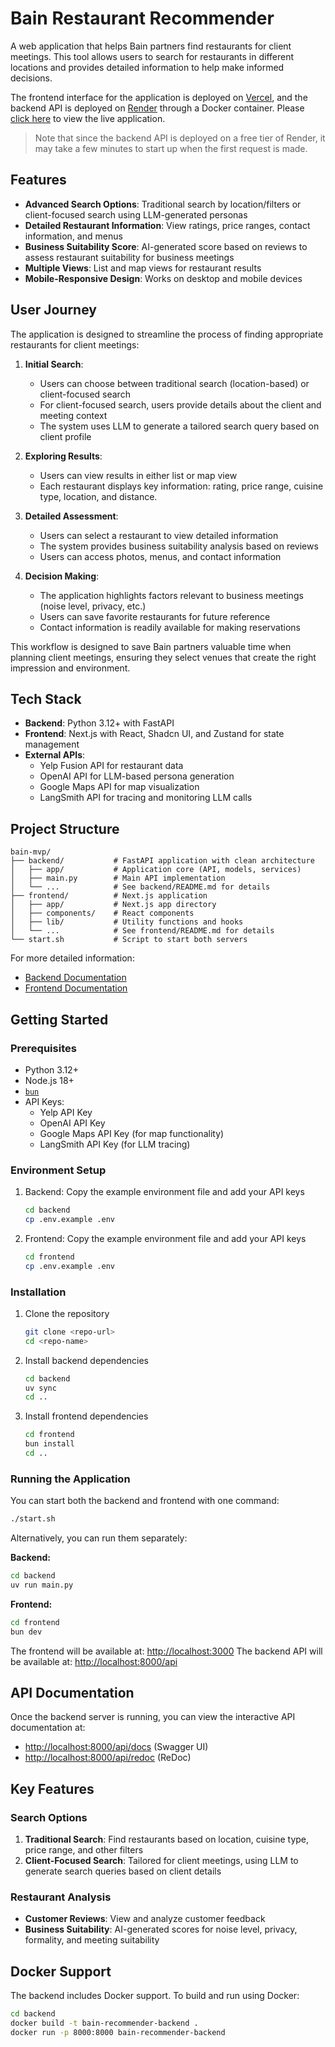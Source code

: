 # Bain Restaurant Recommender

A web application that helps Bain partners find restaurants for client meetings. This tool allows users to search for restaurants in different locations and provides detailed information to help make informed decisions.

The frontend interface for the application is deployed on [Vercel](https://vercel.com/), and the backend API is deployed on [Render](https://render.com/) through a Docker container. Please [click here](https://bain-restaurant-recommender.vercel.app/) to view the live application.

> Note that since the backend API is deployed on a free tier of Render, it may take a few minutes to start up when the first request is made.

## Features

- **Advanced Search Options**: Traditional search by location/filters or client-focused search using LLM-generated personas
- **Detailed Restaurant Information**: View ratings, price ranges, contact information, and menus
- **Business Suitability Score**: AI-generated score based on reviews to assess restaurant suitability for business meetings
- **Multiple Views**: List and map views for restaurant results
- **Mobile-Responsive Design**: Works on desktop and mobile devices

## User Journey

The application is designed to streamline the process of finding appropriate restaurants for client meetings:

1. **Initial Search**:
   - Users can choose between traditional search (location-based) or client-focused search
   - For client-focused search, users provide details about the client and meeting context
   - The system uses LLM to generate a tailored search query based on client profile

2. **Exploring Results**:
   - Users can view results in either list or map view
   - Each restaurant displays key information: rating, price range, cuisine type, location, and distance.

3. **Detailed Assessment**:
   - Users can select a restaurant to view detailed information
   - The system provides business suitability analysis based on reviews
   - Users can access photos, menus, and contact information

4. **Decision Making**:
   - The application highlights factors relevant to business meetings (noise level, privacy, etc.)
   - Users can save favorite restaurants for future reference
   - Contact information is readily available for making reservations

This workflow is designed to save Bain partners valuable time when planning client meetings, ensuring they select venues that create the right impression and environment.

## Tech Stack

- **Backend**: Python 3.12+ with FastAPI
- **Frontend**: Next.js with React, Shadcn UI, and Zustand for state management
- **External APIs**:
  - Yelp Fusion API for restaurant data
  - OpenAI API for LLM-based persona generation
  - Google Maps API for map visualization
  - LangSmith API for tracing and monitoring LLM calls

## Project Structure

```dir
bain-mvp/
├── backend/           # FastAPI application with clean architecture
│   ├── app/           # Application core (API, models, services)
│   ├── main.py        # Main API implementation
│   └── ...            # See backend/README.md for details
├── frontend/          # Next.js application
│   ├── app/           # Next.js app directory
│   ├── components/    # React components
│   ├── lib/           # Utility functions and hooks
│   └── ...            # See frontend/README.md for details
└── start.sh           # Script to start both servers
```

For more detailed information:

- [Backend Documentation](backend/README.md)
- [Frontend Documentation](frontend/README.md)

## Getting Started

### Prerequisites

- Python 3.12+
- Node.js 18+
- [`bun`](https://bun.sh/)
- API Keys:
  - Yelp API Key
  - OpenAI API Key
  - Google Maps API Key (for map functionality)
  - LangSmith API Key (for LLM tracing)

### Environment Setup

1. Backend: Copy the example environment file and add your API keys

   ```bash
   cd backend
   cp .env.example .env
   ```

2. Frontend: Copy the example environment file and add your API keys

   ```bash
   cd frontend
   cp .env.example .env
   ```

### Installation

1. Clone the repository

   ```bash
   git clone <repo-url>
   cd <repo-name>
   ```

2. Install backend dependencies

   ```bash
   cd backend
   uv sync
   cd ..
   ```

3. Install frontend dependencies

   ```bash
   cd frontend
   bun install
   cd ..
   ```

### Running the Application

You can start both the backend and frontend with one command:

```bash
./start.sh
```

Alternatively, you can run them separately:

**Backend:**

```bash
cd backend
uv run main.py
```

**Frontend:**

```bash
cd frontend
bun dev
```

The frontend will be available at: <http://localhost:3000>
The backend API will be available at: <http://localhost:8000/api>

## API Documentation

Once the backend server is running, you can view the interactive API documentation at:

- <http://localhost:8000/api/docs> (Swagger UI)
- <http://localhost:8000/api/redoc> (ReDoc)

## Key Features

### Search Options

1. **Traditional Search**: Find restaurants based on location, cuisine type, price range, and other filters
2. **Client-Focused Search**: Tailored for client meetings, using LLM to generate search queries based on client details

### Restaurant Analysis

- **Customer Reviews**: View and analyze customer feedback
- **Business Suitability**: AI-generated scores for noise level, privacy, formality, and meeting suitability

## Docker Support

The backend includes Docker support. To build and run using Docker:

```bash
cd backend
docker build -t bain-recommender-backend .
docker run -p 8000:8000 bain-recommender-backend
```
